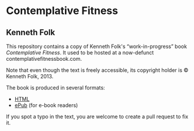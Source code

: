 # Contemplative Fitness
## Kenneth Folk

This repository contains a copy of Kenneth Folk's “work-in-progress” book *Contemplative Fitness*. It used to be hosted at a now-defunct contemplativefitnessbook.com.

Note that even though the text is freely accessible, its copyright holder is © Kenneth Folk, 2013.

The book is produced in several formats:

* [HTML](https://eudoxos.github.io/cfitness/html/index.html)
* [ePub](https://eudoxos.github.io/cfitness/epub/kenneth-folk-contemplative-fitness.epub) (for e-book readers)

If you spot a typo in the text, you are welcome to create a pull request to fix it.
